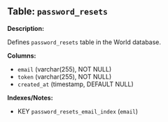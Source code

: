## Table: `password_resets`

**Description:**

Defines `password_resets` table in the World database.

**Columns:**
- `email` (varchar(255), NOT NULL)
- `token` (varchar(255), NOT NULL)
- `created_at` (timestamp, DEFAULT NULL)

**Indexes/Notes:**
- KEY `password_resets_email_index` (`email`)